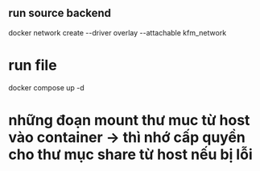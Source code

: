 ## run source backend
docker network create --driver overlay --attachable kfm_network
# run file
docker compose up -d
# những đoạn mount thư muc từ host vào container -> thì nhớ cấp quyền cho thư mục share từ host nếu bị lỗi